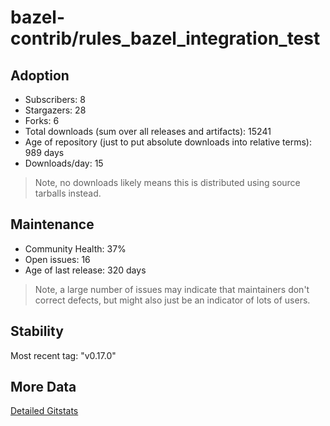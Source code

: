 # bazel-contrib/rules_bazel_integration_test

## Adoption

- Subscribers: 8
- Stargazers: 28
- Forks: 6
- Total downloads (sum over all releases and artifacts): 15241
- Age of repository (just to put absolute downloads into relative terms): 989 days
- Downloads/day: 15

> Note, no downloads likely means this is distributed using source tarballs instead.

## Maintenance

- Community Health: 37%
- Open issues: 16
- Age of last release: 320 days

> Note, a large number of issues may indicate that maintainers don't correct defects, but might also
> just be an indicator of lots of users.

## Stability

Most recent tag: "v0.17.0"

## More Data

[Detailed Gitstats](/bazel-catalog/gitstats/bazel-contrib/rules_bazel_integration_test)

